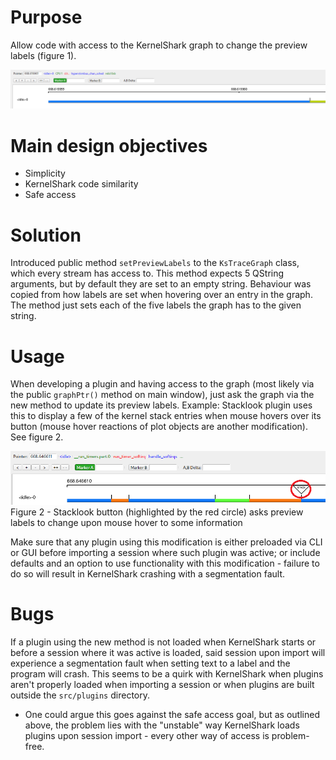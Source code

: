 # Purpose

Allow code with access to the KernelShark graph to change the preview labels (figure 1).

![Figure 1](./images/preview-labels-changeable-1.png)

# Main design objectives

- Simplicity
- KernelShark code similarity
- Safe access

# Solution

Introduced public method `setPreviewLabels` to the `KsTraceGraph` class, which every stream has access to. This method
expects 5 QString arguments, but by default they are set to an empty string. Behaviour was copied from
how labels are set when hovering over an entry in the graph. The method just sets each of the five labels
the graph has to the given string.

# Usage

When developing a plugin and having access to the graph (most likely via the public `graphPtr()` method on main window),
just ask the graph via the new method to update its preview labels. Example: Stacklook plugin uses this to display
a few of the kernel stack entries when mouse hovers over its button (mouse hover reactions of plot objects are another 
modification). See figure 2.

![Figure 2](./images/preview-labels-changeable-2.png)
Figure 2 - Stacklook button (highlighted by the red circle) asks preview labels to change upon mouse hover to some 
information

Make sure that any plugin using this modification is either preloaded via CLI or GUI before importing a session where such
plugin was active; or include defaults and an option to use functionality with this modification - failure to do so will
result in KernelShark crashing with a segmentation fault.

# Bugs

If a plugin using the new method is not loaded when KernelShark starts or before a session where it was active is loaded,
said session upon import will experience a segmentation fault when setting text to a label and the program will crash. 
This seems to be a quirk with KernelShark when plugins aren't properly loaded when importing a session or when plugins are 
built outside the `src/plugins` directory.
- One could argue this goes against the safe access goal, but as outlined above, the problem lies with the "unstable" way
  KernelShark loads plugins upon session import - every other way of access is problem-free.